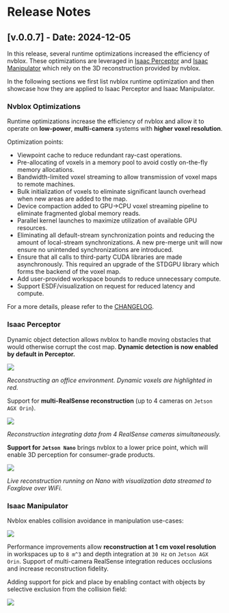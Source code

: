 # Release Notes

## [v.0.0.7] - Date: 2024-12-05

In this release, several runtime optimizations increased the efficiency of nvblox.
These optimizations are leveraged in [Isaac Perceptor](https://developer.nvidia.com/isaac/perceptor)
and [Isaac Manipulator](https://developer.nvidia.com/isaac/manipulator)
which rely on the 3D reconstruction provided by nvblox.

In the following sections we first list nvblox runtime optimization and then showcase how they are applied to Isaac Perceptor and Isaac Manipulator.

### Nvblox Optimizations

Runtime optimizations increase the efficiency of nvblox and allow it to operate on **low-power**,
**multi-camera** systems with **higher voxel resolution**.

Optimization points:
- Viewpoint cache to reduce redundant ray-cast operations.
- Pre-allocating of voxels in a memory pool to avoid costly on-the-fly memory allocations.
- Bandwidth-limited voxel streaming to allow transmission of voxel maps to remote machines.
- Bulk initialization of voxels to eliminate significant launch overhead when new areas are added to the map.
- Device compaction added to GPU->CPU voxel streaming pipeline to eliminate fragmented global memory reads.
- Parallel kernel launches to maximize utilization of available GPU resources.
- Eliminating all default-stream synchronization points and reducing the amount of local-stream synchronizations.
  A new pre-merge unit will now ensure no unintended synchronizations are introduced.
- Ensure that all calls to third-party CUDA libraries are made asynchronously.
  This required an upgrade of the STDGPU library which forms the backend of the voxel map.
- Add user-provided workspace bounds to reduce unnecessary compute.
- Support ESDF/visualization on request for reduced latency and compute.

For a more details, please refer to the [CHANGELOG](CHANGELOG.md).

### Isaac Perceptor

Dynamic object detection allows nvblox to handle moving obstacles that would otherwise corrupt the cost map.
**Dynamic detection is now enabled by default in Perceptor.**

![](docs/images/dynamic_office_reconstruction.gif)

*Reconstructing an office environment. Dynamic voxels are highlighted in red.*

Support for **multi-RealSense reconstruction** (up to 4 cameras on `Jetson AGX Orin`).

![](docs/images/multi_realsense_galileo.gif)

*Reconstruction integrating data from 4 RealSense cameras simultaneously.*

**Support for `Jetson Nano`** brings nvblox to a lower price point,
which will enable 3D perception for consumer-grade products.

![](docs/images/jetson_nano_reconstruction.gif)

*Live reconstruction running on Nano with visualization data streamed to Foxglove over WiFi.*


### Isaac Manipulator

Nvblox enables collision avoidance in manipulation use-cases:

![](docs/images/nvblox_manipulation.gif)

Performance improvements allow **reconstruction at 1 cm voxel resolution** in workspaces up to `8 m^3` and depth integration at `30 Hz` on `Jetson AGX Orin`.
Support of multi-camera RealSense integration reduces occlusions and increase reconstruction fidelity.


Adding support for pick and place by enabling contact with objects by selective exclusion from the collision field:

![](docs/images/collision_field_exclusion.gif)
